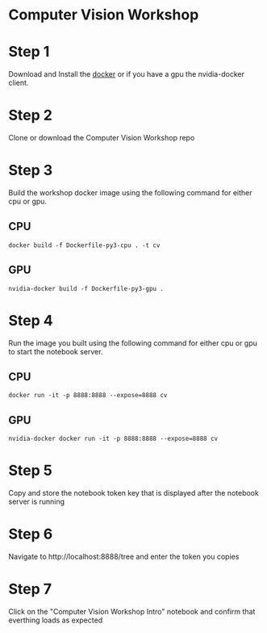 # Computer Vision Workshop

# Step 1 
Download and Install the [docker](https://www.docker.com) or if you have a gpu the nvidia-docker client.

# Step 2 
Clone or download the Computer Vision Workshop repo

# Step 3
Build the workshop docker image using the following command for either cpu or gpu.

## CPU
```
docker build -f Dockerfile-py3-cpu . -t cv
```
## GPU
```
nvidia-docker build -f Dockerfile-py3-gpu .
```

# Step 4
Run the image you built using the following command for either cpu or gpu to start the notebook server.

## CPU
```
docker run -it -p 8888:8888 --expose=8888 cv
```

## GPU
```
nvidia-docker docker run -it -p 8888:8888 --expose=8888 cv
```

# Step 5 
Copy and store the notebook token key that is displayed after the notebook server is running

# Step 6
Navigate to http://localhost:8888/tree and enter the token you copies

# Step 7 
Click on the "Computer Vision Workshop Intro" notebook and confirm that everthing loads as expected